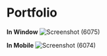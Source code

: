 # Portfolio
 
**In Window**
![Screenshot (6075)](https://github.com/anubhav7747/Portfolio/assets/77168708/485d67db-7648-4577-b976-a982b7555043)

**In Mobile**
![Screenshot (6074)](https://github.com/anubhav7747/Portfolio/assets/77168708/eaa26fc7-fe5e-4a9d-b753-ab1852d2b593)
